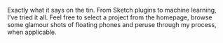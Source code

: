 Exactly what it says on the tin. From Sketch plugins to machine learning, I've tried it all. Feel free to select a project from the homepage, browse some glamour shots of floating phones and peruse through my process, when applicable.
